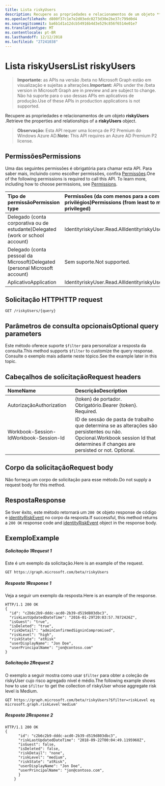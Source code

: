 ```yaml
---
title: Lista riskyUsers
description: Recupere as propriedades e relacionamentos de um objeto **riskyUsers** .
ms.openlocfilehash: d800f37c1e7e2d03edc0273d30e2be37c799d0d4
ms.sourcegitcommit: ba6b1d1a12dcb54916b4d3e529c856f6514e01e7
ms.translationtype: MT
ms.contentlocale: pt-BR
ms.lasthandoff: 12/12/2018
ms.locfileid: "27241038"
---
```

# <a name="list-riskyusers"></a><span data-ttu-id="40867-103">Lista riskyUsers</span><span class="sxs-lookup"><span data-stu-id="40867-103">List riskyUsers</span></span>

> <span data-ttu-id="40867-104">**Importante:** as APIs na versão /beta no Microsoft Graph estão em visualização e sujeitas a alterações.</span><span class="sxs-lookup"><span data-stu-id="40867-104">**Important:** APIs under the /beta version in Microsoft Graph are in preview and are subject to change.</span></span> <span data-ttu-id="40867-105">Não há suporte para o uso dessas APIs em aplicativos de produção.</span><span class="sxs-lookup"><span data-stu-id="40867-105">Use of these APIs in production applications is not supported.</span></span>

<span data-ttu-id="40867-106">Recupere as propriedades e relacionamentos de um objeto **riskyUsers** .</span><span class="sxs-lookup"><span data-stu-id="40867-106">Retrieve the properties and relationships of a **riskyUsers** object.</span></span>

> <span data-ttu-id="40867-107">**Observação:** Esta API requer uma licença de P2 Premium do Windows Azure AD.</span><span class="sxs-lookup"><span data-stu-id="40867-107">**Note:** This API requires an Azure AD Premium P2 license.</span></span>

## <a name="permissions"></a><span data-ttu-id="40867-108">Permissões</span><span class="sxs-lookup"><span data-stu-id="40867-108">Permissions</span></span>
<span data-ttu-id="40867-p102">Uma das seguintes permissões é obrigatória para chamar esta API. Para saber mais, incluindo como escolher permissões, confira [Permissões](/graph/permissions-reference).</span><span class="sxs-lookup"><span data-stu-id="40867-p102">One of the following permissions is required to call this API. To learn more, including how to choose permissions, see [Permissions](/graph/permissions-reference).</span></span>

|<span data-ttu-id="40867-111">Tipo de permissão</span><span class="sxs-lookup"><span data-stu-id="40867-111">Permission type</span></span>      | <span data-ttu-id="40867-112">Permissões (da com menos para a com mais privilégios)</span><span class="sxs-lookup"><span data-stu-id="40867-112">Permissions (from least to most privileged)</span></span>              |
|:--------------------|:---------------------------------------------------------|
|<span data-ttu-id="40867-113">Delegado (conta corporativa ou de estudante)</span><span class="sxs-lookup"><span data-stu-id="40867-113">Delegated (work or school account)</span></span> | <span data-ttu-id="40867-114">IdentityriskyUser.Read.All</span><span class="sxs-lookup"><span data-stu-id="40867-114">IdentityriskyUser.Read.All</span></span>    |
|<span data-ttu-id="40867-115">Delegado (conta pessoal da Microsoft)</span><span class="sxs-lookup"><span data-stu-id="40867-115">Delegated (personal Microsoft account)</span></span> | <span data-ttu-id="40867-116">Sem suporte.</span><span class="sxs-lookup"><span data-stu-id="40867-116">Not supported.</span></span>    |
|<span data-ttu-id="40867-117">Aplicativo</span><span class="sxs-lookup"><span data-stu-id="40867-117">Application</span></span> | <span data-ttu-id="40867-118">IdentityriskyUser.Read.All</span><span class="sxs-lookup"><span data-stu-id="40867-118">IdentityriskyUser.Read.All</span></span> |

## <a name="http-request"></a><span data-ttu-id="40867-119">Solicitação HTTP</span><span class="sxs-lookup"><span data-stu-id="40867-119">HTTP request</span></span>
<!-- { "blockType": "ignored" } -->
```http
GET /riskyUsers/{query}
```
## <a name="optional-query-parameters"></a><span data-ttu-id="40867-120">Parâmetros de consulta opcionais</span><span class="sxs-lookup"><span data-stu-id="40867-120">Optional query parameters</span></span>
<span data-ttu-id="40867-121">Este método oferece suporte `$filter` para personalizar a resposta da consulta.</span><span class="sxs-lookup"><span data-stu-id="40867-121">This method supports `$filter` to customize the query response.</span></span> <span data-ttu-id="40867-122">Consulte o exemplo mais adiante neste tópico.</span><span class="sxs-lookup"><span data-stu-id="40867-122">See the example later in this topic.</span></span> 

## <a name="request-headers"></a><span data-ttu-id="40867-123">Cabeçalhos de solicitação</span><span class="sxs-lookup"><span data-stu-id="40867-123">Request headers</span></span>
| <span data-ttu-id="40867-124">Nome</span><span class="sxs-lookup"><span data-stu-id="40867-124">Name</span></span>      |<span data-ttu-id="40867-125">Descrição</span><span class="sxs-lookup"><span data-stu-id="40867-125">Description</span></span>|
|:----------|:----------|
| <span data-ttu-id="40867-126">Autorização</span><span class="sxs-lookup"><span data-stu-id="40867-126">Authorization</span></span>  | <span data-ttu-id="40867-p104">{token} de portador. Obrigatório.</span><span class="sxs-lookup"><span data-stu-id="40867-p104">Bearer {token}. Required.</span></span> |
| <span data-ttu-id="40867-129">Workbook-Session-Id</span><span class="sxs-lookup"><span data-stu-id="40867-129">Workbook-Session-Id</span></span>  | <span data-ttu-id="40867-p105">ID de sessão de pasta de trabalho que determina se as alterações são persistentes ou não. Opcional.</span><span class="sxs-lookup"><span data-stu-id="40867-p105">Workbook session Id that determines if changes are persisted or not. Optional.</span></span>|

## <a name="request-body"></a><span data-ttu-id="40867-132">Corpo da solicitação</span><span class="sxs-lookup"><span data-stu-id="40867-132">Request body</span></span>
<span data-ttu-id="40867-133">Não forneça um corpo de solicitação para esse método.</span><span class="sxs-lookup"><span data-stu-id="40867-133">Do not supply a request body for this method.</span></span>

## <a name="response"></a><span data-ttu-id="40867-134">Resposta</span><span class="sxs-lookup"><span data-stu-id="40867-134">Response</span></span>

<span data-ttu-id="40867-135">Se tiver êxito, este método retornará um `200 OK` objeto response de código e [identityRiskEvent](../resources/identityriskevent.md) no corpo da resposta.</span><span class="sxs-lookup"><span data-stu-id="40867-135">If successful, this method returns a `200 OK` response code and [identityRiskEvent](../resources/identityriskevent.md) object in the response body.</span></span>
## <a name="example"></a><span data-ttu-id="40867-136">Exemplo</span><span class="sxs-lookup"><span data-stu-id="40867-136">Example</span></span>
##### <a name="request-1"></a><span data-ttu-id="40867-137">Solicitação 1</span><span class="sxs-lookup"><span data-stu-id="40867-137">Request 1</span></span>
<span data-ttu-id="40867-138">Este é um exemplo da solicitação.</span><span class="sxs-lookup"><span data-stu-id="40867-138">Here is an example of the request.</span></span>
<!-- {
  "blockType": "request",
  "name": "get_identityriskevent"
}-->
```http
GET https://graph.microsoft.com/beta/riskyUsers
```
##### <a name="response-1"></a><span data-ttu-id="40867-139">Resposta 1</span><span class="sxs-lookup"><span data-stu-id="40867-139">Response 1</span></span>
<span data-ttu-id="40867-140">Veja a seguir um exemplo da resposta.</span><span class="sxs-lookup"><span data-stu-id="40867-140">Here is an example of the response.</span></span>
<!-- {
  "blockType": "response",
  "truncated": true,
  "@odata.type": "microsoft.graph.riskyUsers"
} -->
```http
HTTP/1.1 200 OK
{
  "id": "c2b6c2b9-dddc-acd0-2b39-d519d803dbc3",
  "riskLastUpdatedDateTime": "2016-01-29T20:03:57.7872426Z",
  "isGuest": "true",
  "isDeleted": "true",
  "riskDetail": "adminConfirmedSigninCompromised",
  "riskLevel": "high",
  "riskState": "atRisk"
  "userDisplayName": "Jon Doe",
  "userPrincipalName": "jon@contoso.com"
}
```

<!-- uuid: 8fcb5dbc-d5aa-4681-8e31-b001d5168d79
2015-10-25 14:57:30 UTC -->
<!-- {
  "type": "#page.annotation",
  "description": "Get riskyUsers",
  "keywords": "",
  "section": "documentation",
  "tocPath": ""
}-->
##### <a name="request-2"></a><span data-ttu-id="40867-141">Solicitação 2</span><span class="sxs-lookup"><span data-stu-id="40867-141">Request 2</span></span>
<span data-ttu-id="40867-142">O exemplo a seguir mostra como usar `$filter` para obter a coleção de riskyUser cujo risco agregado nível é médio.</span><span class="sxs-lookup"><span data-stu-id="40867-142">The following example shows how to use `$filter` to get the collection of riskyUser whose aggregate risk level is Medium.</span></span>
<!-- {
  "blockType": "request",
  "name": "list_riskyusers"
}-->
```http
GET https://graph.microsoft.com/beta/riskyUsers?$filter=riskLevel eq microsoft.graph.riskLevel'medium'
```
##### <a name="response-2"></a><span data-ttu-id="40867-143">Resposta 2</span><span class="sxs-lookup"><span data-stu-id="40867-143">Response 2</span></span>
<!-- {
  "blockType": "response",
  "truncated": true,
  "@odata.type": "microsoft.graph.riskyUsers"
} -->
```http
HTTP/1.1 200 OK
{
      "id": "c2b6c2b9-dddc-acd0-2b39-d519d803dbc3",
      "riskLastUpdatedDateTime": "2018-09-22T00:04:49.1195968Z",
      "isGuest": false,
      "isDeleted": false,
      "riskDetail": "none",
      "riskLevel": "medium",
      "riskState": "atRisk",
      "userDisplayName": "Jon Doe",
      "userPrincipalName": "jon@contoso.com",
      }
    }
```

<!-- uuid: 8fcb5dbc-d5aa-4681-8e31-b001d5168d79
2015-10-25 14:57:30 UTC -->
<!-- {
  "type": "#page.annotation",
  "description": "Get riskyUsers",
  "keywords": "",
  "section": "documentation",
  "tocPath": ""
}-->
